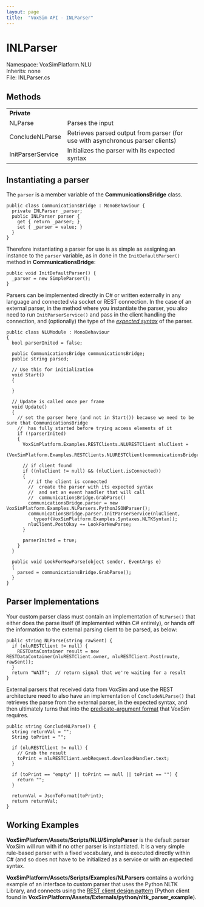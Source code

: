```yaml
---
layout: page
title:  "VoxSim API - INLParser"
---
```

# INLParser
Namespace: VoxSimPlatform.NLU\
Inherits: none\
File: INLParser.cs

## Methods
<table>
  <tr>
    <td><strong>Private</strong></td><td></td>
  </tr>
  <tr>
    <td>NLParse</td><td>Parses the input</td>
  </tr>
  </tr>
  <tr>
    <td>ConcludeNLParse</td><td>Retrieves parsed output from parser (for use with asynchronous parser clients)</td>
  </tr>
  </tr>
  <tr>
    <td>InitParserService</td><td>Initializes the parser with its expected syntax</td>
  </tr>
</table>

## Instantiating a parser

The `parser` is a member variable of the **CommunicationsBridge** class.

```
public class CommunicationsBridge : MonoBehaviour {
  private INLParser _parser;
  public INLParser parser {
    get { return _parser; }
    set { _parser = value; }
  }
}
```

Therefore instantiating a parser for use is as simple as assigning an instance to the `parser` variable, as in done in the `InitDefaultParser()` method in **CommunicationsBridge**:

```
public void InitDefaultParser() {
  _parser = new SimpleParser();
}
```

Parsers can be implemented directly in C# or written externally in any language and connected via socket or REST connection.  In the case of an external parser, in the method where you instantiate the parser, you also need to run `InitParserService()` and pass in the client handling the connection, and (optionally) the type of the [*expected syntax*](../../NLU/IGenericSyntax.cs) of the parser.

```
public class NLUModule : MonoBehaviour
{
  bool parserInited = false;

  public CommunicationsBridge communicationsBridge;
  public string parsed;
  
  // Use this for initialization
  void Start()
  {

  }

  // Update is called once per frame
  void Update()
  {
    // set the parser here (and not in Start()) because we need to be sure that CommunicationsBridge
    //  has fully started before trying access elements of it
    if (!parserInited)
    {
      VoxSimPlatform.Examples.RESTClients.NLURESTClient nluClient =
        (VoxSimPlatform.Examples.RESTClients.NLURESTClient)communicationsBridge.FindRESTClientByLabel("NLTK");

      // if client found
      if ((nluClient != null) && (nluClient.isConnected))
      {
        // if the client is connected
        //  create the parser with its expected syntax
        //  and set an event handler that will call
        //  communicationsBridge.GrabParse()
        communicationsBridge.parser = new VoxSimPlatform.Examples.NLParsers.PythonJSONParser();
        communicationsBridge.parser.InitParserService(nluClient,
          typeof(VoxSimPlatform.Examples.Syntaxes.NLTKSyntax));
        nluClient.PostOkay += LookForNewParse;
      }

      parserInited = true;
    }
  }

  public void LookForNewParse(object sender, EventArgs e)
  {
    parsed = communicationsBridge.GrabParse();
  }
}
```

## Parser Implementations

Your custom parser class must contain an implementation of `NLParse()` that either does the parse itself (if implemented within C# entirely), or hands off the information to the external parsing client to be parsed, as below:

```
public string NLParse(string rawSent) {
  if (nluRESTClient != null) {
    RESTDataContainer result = new RESTDataContainer(nluRESTClient.owner, nluRESTClient.Post(route, rawSent));
  }
  return "WAIT";  // return signal that we're waiting for a result
}
```

External parsers that received data from VoxSim and use the REST architecture need to also have an implementation of `ConcludeNLParse()` that retrieves the parse from the external parser, in the expected syntax, and then ultimately turns that into the [predicate-argument format](../../Core/EventManager.cs) that VoxSim requires.

```
public string ConcludeNLParse() {
  string returnVal = "";
  String toPrint = "";
  
  if (nluRESTClient != null) {
    // Grab the result
    toPrint = nluRESTClient.webRequest.downloadHandler.text;
  }

  if (toPrint == "empty" || toPrint == null || toPrint == "") {
    return "";
  }
  
  returnVal = JsonToFormat(toPrint);
  return returnVal;
}
```

## Working Examples

**VoxSimPlatform/Assets/Scripts/NLU/SimpleParser** is the default parser VoxSim will run with if no other parser is instantiated.  It is a very simple rule-based parser with a fixed vocabulary, and is executed directly within C# (and so does not have to be initialized as a service or with an expected syntax.

**VoxSimPlatform/Assets/Scripts/Examples/NLParsers** contains a working example of an interface to custom parser that uses the Python NLTK Library, and connects using the [REST client design pattern](../../Network/RestClient.cs) (Python client found in **VoxSimPlatform/Assets/Externals/python/nltk_parser_example**).

